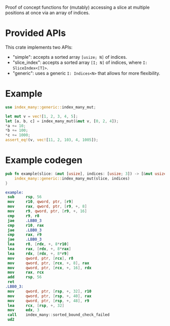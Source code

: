 Proof of concept functions for (mutably) accessing a slice at multiple positions at once via an array of indices.

# Provided APIs

This crate implements two APIs:

- "simple": accepts a sorted array `[usize; N]` of indices.
- "slice_index": accepts a sorted array `[I; N]` of indices, where `I: SliceIndex<[T]>`.
- "generic": uses a generic `I: Indices<N>` that allows for more flexibility.

# Example

```rust
use index_many::generic::index_many_mut;

let mut v = vec![1, 2, 3, 4, 5];
let [a, b, c] = index_many_mut(&mut v, [0, 2, 4]);
*a += 10;
*b += 100;
*c += 1000;
assert_eq!(v, vec![11, 2, 103, 4, 1005]);
```

# Example codegen

```rust
pub fn example(slice: &mut [usize], indices: [usize; 3]) -> [&mut usize; 3] {
    index_many::generic::index_many_mut(slice, indices)
}
```

```nasm
example:
 sub     rsp, 56
 mov     r10, qword, ptr, [r9]
 mov     rax, qword, ptr, [r9, +, 8]
 mov     r9, qword, ptr, [r9, +, 16]
 cmp     r9, r8
 jae     .LBB0_3
 cmp     r10, rax
 jae     .LBB0_3
 cmp     rax, r9
 jae     .LBB0_3
 lea     r8, [rdx, +, 8*r10]
 lea     rax, [rdx, +, 8*rax]
 lea     rdx, [rdx, +, 8*r9]
 mov     qword, ptr, [rcx], r8
 mov     qword, ptr, [rcx, +, 8], rax
 mov     qword, ptr, [rcx, +, 16], rdx
 mov     rax, rcx
 add     rsp, 56
 ret
.LBB0_3:
 mov     qword, ptr, [rsp, +, 32], r10
 mov     qword, ptr, [rsp, +, 40], rax
 mov     qword, ptr, [rsp, +, 48], r9
 lea     rcx, [rsp, +, 32]
 mov     edx, 3
 call    index_many::sorted_bound_check_failed
 ud2
```